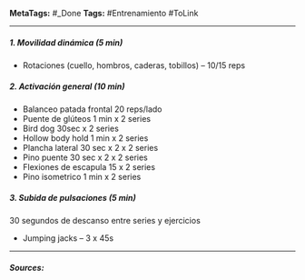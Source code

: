 **MetaTags:** #_Done
**Tags:** #Entrenamiento #ToLink 
- - -
##### 1. Movilidad dinámica (5 min)
- Rotaciones (cuello, hombros, caderas, tobillos) – 10/15  reps  
##### 2. Activación general (10 min)
- Balanceo patada frontal 20 reps/lado
- Puente de glúteos  1 min x 2 series   
- Bird dog 30sec x 2 series
- Hollow body hold 1 min x 2 series
- Plancha lateral 30 sec x 2 x 2 series 
- Pino puente 30 sec x 2 x 2 series 
- Flexiones de escapula 15 x 2 series
- Pino isometrico 1 min x 2 series
##### 3.  Subida de pulsaciones (5 min)
30 segundos de descanso entre series y ejercicios
- Jumping jacks – 3 x 45s  

- - - 
#### ***Sources:***